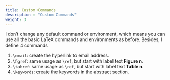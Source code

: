 ```yaml
---
title: Custom Commands
description : "Custom Commands"
weight: 3
---
```


I don’t change any default command or environment, which means you can use all the basic LaTeX commands and environments as before. Besides, I deﬁne 4 commands

1. `\email`: create the hyperlink to email address.
2. `\ﬁgref`: same usage as `\ref`, but start with label text __Figure n__.
3. `\tabref`: same usage as `\ref`, but start with label text __Table n__.
4. `\keywords`: create the keywords in the abstract section.

